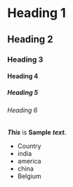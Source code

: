 # Heading 1
## Heading 2
### Heading 3
#### Heading 4
##### Heading 5
###### Heading 6

___This___ is **Sample** ***text.***
* Country
* india
* america
* china
* Belgium
